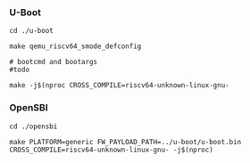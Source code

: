 ### U-Boot
``` shell
cd ./u-boot

make qemu_riscv64_smode_defconfig

# bootcmd and bootargs
#todo

make -j$(nproc CROSS_COMPILE=riscv64-unknown-linux-gnu-
```

### OpenSBI
``` shell
cd ./opensbi

make PLATFORM=generic FW_PAYLOAD_PATH=../u-boot/u-boot.bin CROSS_COMPILE=riscv64-unknown-linux-gnu- -j$(nproc)
```